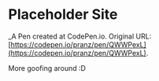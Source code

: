 # Placeholder Site
 _A Pen created at CodePen.io. Original URL: [https://codepen.io/pranz/pen/QWWPexL](https://codepen.io/pranz/pen/QWWPexL).

 More goofing around :D
